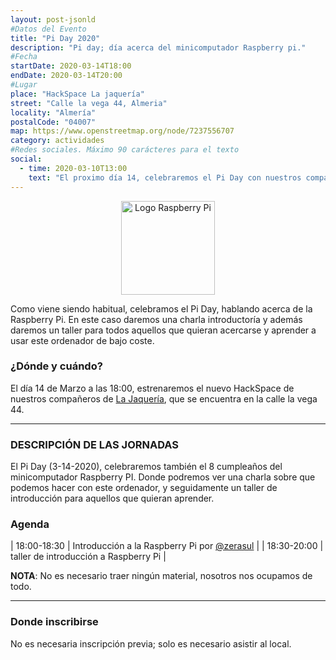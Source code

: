 ```yaml
---
layout: post-jsonld
#Datos del Evento
title: "Pi Day 2020"
description: "Pi day; día acerca del minicomputador Raspberry pi."
#Fecha
startDate: 2020-03-14T18:00
endDate: 2020-03-14T20:00
#Lugar
place: "HackSpace La jaquería"
street: "Calle la vega 44, Almeria"
locality: "Almería"
postalCode: "04007"
map: https://www.openstreetmap.org/node/7237556707
category: actividades
#Redes sociales. Máximo 90 carácteres para el texto
social:
  - time: 2020-03-10T13:00
    text: "El proximo día 14, celebraremos el Pi Day con nuestros compañeros de @LaJaqueria."
---
```


<p align="center">
  <img style="width:150px;" src="https://cdn.worldvectorlogo.com/logos/raspberry-pi.svg" alt="Logo Raspberry Pi" />
</p>

 Como viene siendo habitual, celebramos el Pi Day, hablando acerca de la Raspberry Pi. En este caso daremos una charla introductoría y además daremos un taller para todos aquellos que quieran acercarse y aprender a usar este ordenador de bajo coste.
 


### ¿Dónde y cuándo?

El día 14 de Marzo a las 18:00, estrenaremos el nuevo HackSpace de nuestros compañeros de [La Jaquería](https://lajaqueria.org), que se encuentra en la calle la vega 44.

---

### DESCRIPCIÓN DE LAS JORNADAS

El Pi Day (3-14-2020), celebraremos también el 8 cumpleaños del minicomputador Raspberry PI. Donde podremos ver una charla sobre que podemos hacer con este ordenador, y seguidamente un taller de introducción para aquellos que quieran aprender.

### Agenda

| 18:00-18:30 | Introducción a la Raspberry Pi por  [@zerasul](https://twitter.com/zerasul) |
| 18:30-20:00 | taller de introducción a Raspberry Pi |

**NOTA**: No es necesario traer ningún material, nosotros nos ocupamos de todo.

---

### Donde inscribirse

No es necesaria inscripción previa; solo es necesario asistir al local.



